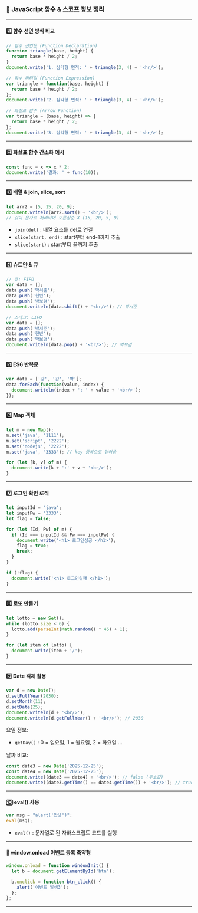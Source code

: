 ### 📘 JavaScript 함수 & 스코프 정보 정리

---

#### 1️⃣ 함수 선언 방식 비교

```js
// 함수 선언문 (Function Declaration)
function triangle(base, height) {
  return base * height / 2;
}
document.write('1. 삼각형 면적: ' + triangle(3, 4) + '<hr/>');
```

```js
// 함수 리터럴 (Function Expression)
var triangle = function(base, height) {
  return base * height / 2;
};
document.write('2. 삼각형 면적: ' + triangle(3, 4) + '<hr/>');
```

```js
// 화살표 함수 (Arrow Function)
var triangle = (base, height) => {
  return base * height / 2;
};
document.write('3. 삼각형 면적: ' + triangle(3, 4) + '<hr/>');
```

---

#### 2️⃣ 화살표 함수 간소화 예시

```js
const func = x => x * 2;
document.write('결과: ' + func(10));
```

---

#### 3️⃣ 배열 & join, slice, sort

```js
let arr2 = [5, 15, 20, 9];
document.writeln(arr2.sort() + '<br/>');
// 값이 문자로 처리되어 오른상순 X (15, 20, 5, 9)
```

- `join(del)` : 배열 요소를 del로 연결
- `slice(start, end)` : start부터 end-1까지 추출
- `slice(start)` : start부터 끝까지 추출

---

#### 4️⃣ 슈트얀 & 큐

```js
// 큐: FIFO
var data = [];
data.push('박서준');
data.push('현빈');
data.push('박보검');
document.writeln(data.shift() + '<br/>'); // 박서준
```

```js
// 스테크: LIFO
var data = [];
data.push('박서준');
data.push('현빈');
data.push('박보검');
document.writeln(data.pop() + '<br/>'); // 박보검
```

---

#### 5️⃣ ES6 반복문

```js
var data = ['강', '갑', '박'];
data.forEach(function(value, index) {
  document.writeln(index + ': ' + value + '<br/>');
});
```

---

#### 6️⃣ Map 객체

```js
let m = new Map();
m.set('java', '1111');
m.set('script', '2222');
m.set('nodejs', '2222');
m.set('java', '3333'); // key 중복으로 덮어씀

for (let [k, v] of m) {
  document.write(k + ':' + v + '<br/>');
}
```

---

#### 7️⃣ 로그인 확인 로직

```js
let inputId = 'java';
let inputPw = '3333';
let flag = false;

for (let [Id, Pw] of m) {
  if (Id === inputId && Pw === inputPw) {
    document.write('<h1> 로그인성공 </h1>');
    flag = true;
    break;
  }
}

if (!flag) {
  document.write('<h1> 로그인실패 </h1>');
}
```

---

#### 8️⃣ 로또 만들기

```js
let lotto = new Set();
while (lotto.size < 6) {
  lotto.add(parseInt(Math.random() * 45) + 1);
}

for (let item of lotto) {
  document.write(item + '/');
}
```

---

#### 9️⃣ Date 객체 활용

```js
var d = new Date();
d.setFullYear(2030);
d.setMonth(11);
d.setDate(25);
document.writeln(d + '<br/>');
document.writeln(d.getFullYear() + '<br/>'); // 2030
```

요일 정보:
- `getDay()` : 0 = 일요일, 1 = 월요일, 2 = 화요일 ...

날짜 비교:
```js
const date3 = new Date('2025-12-25');
const date4 = new Date('2025-12-25');
document.write((date3 == date4) + '<br/>'); // false (주소값)
document.write((date3.getTime() == date4.getTime()) + '<br/>'); // true
```

---

#### 🔟 eval() 사용

```js
var msg = "alert('안녕')";
eval(msg);
```

- `eval()` : 문자열로 된 자바스크립트 코드를 실행

---

#### 🔁 window.onload 이벤트 등록 축약형

```js
window.onload = function windowInit() {
  let b = document.getElementById('btn');

  b.onclick = function btn_click() {
    alert('이벤트 발생3');
  };
};
```

---

